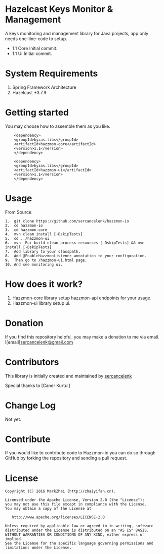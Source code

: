# Hazelcast Keys Monitor & Management 
A keys monitoring and management library for Java projects, app only needs one-line-code to setup.

- 1.1 Core Initial commit. 
- 1.1 UI Initial commit.

# System Requirements

1. Spring Framework Architecture
2. Hazelcast +3.7.9

# Getting started

You may choose how to assemble them as you like.

```maven
    <dependency>
	<groupId>byzas.libs</groupId>
	<artifactId>hazzmon-core</artifactId>
	<version>1.1</version>
    </dependency>
    
    <dependency>
	<groupId>byzas.libs</groupId>
	<artifactId>hazzmon-ui</artifactId>
	<version>1.1</version>
    </dependency>
```

# Usage

From Source:
```shell
1.  git clone https://github.com/sercancelenk/hazzmon-io
2.  cd hazzmon-io
3.  cd hazzmon-core
4.  mvn clean install [-DskipTests]
5.  cd ../hazzmon-ui
6.  mvn -Pui-build clean process-resources [-DskipTests] && mvn install [-DskipTests]
7.  Add library to your classpath.
8.  Add @EnableHazzmonListener annotation to your configuration.
9.  Then go to /hazzmon-ui.html page.
10. And see monitoring ui.
```
# How does it work?

1. Hazzmon-core library setup hazzmon-api endpoints for your usage.
2. Hazzmon-ui library setup ui.

# Donation

If you find this repository helpful, you may make a donation to me via email.
![email]sercancelenk@gmail.com

# Contributors

This library is initially created and maintained by [sercancelenk](https://github.com/sercancelenk)

Special thanks to [Caner Kurtul]

# Change Log

Not yet.

# Contribute

If you would like to contribute code to Hazzmon-io you can do so through GitHub by forking the repository and sending a pull request.

# License

    Copyright (C) 2016 MarkZhai (http://zhaiyifan.cn).

    Licensed under the Apache License, Version 2.0 (the "License");
    you may not use this file except in compliance with the License.
    You may obtain a copy of the License at

       http://www.apache.org/licenses/LICENSE-2.0

    Unless required by applicable law or agreed to in writing, software
    distributed under the License is distributed on an "AS IS" BASIS,
    WITHOUT WARRANTIES OR CONDITIONS OF ANY KIND, either express or implied.
    See the License for the specific language governing permissions and
    limitations under the License.
